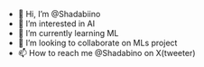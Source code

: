 - 👋 Hi, I’m @Shadabiino
- 👀 I’m interested in AI
- 🌱 I’m currently learning ML
- 💞️ I’m looking to collaborate on MLs project
- 📫 How to reach me @Shadabino on X(tweeter)

<!---
Shadabiino/Shadabiino is a ✨ special ✨ repository because its `README.md` (this file) appears on your GitHub profile.
You can click the Preview link to take a look at your changes.
--->
